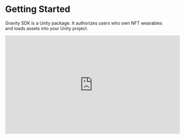 # Getting Started

Gravity SDK is a Unity package. It authorizes users who own NFT wearables and loads assets into your Unity project.

<iframe width="560" height="315" src="https://www.youtube.com/embed/NNAj7YMWpSo" frameborder="0" allow="accelerometer; autoplay; encrypted-media; gyroscope; picture-in-picture" allowfullscreen></iframe>


